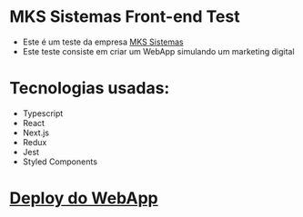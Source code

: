 # MKS Sistemas Front-end Test

- Este é um teste da empresa <a href="https://mkssistemas.com/pt">MKS Sistemas</a>
- Este teste consiste em criar um WebApp simulando um marketing digital
# Tecnologias usadas: 
- Typescript
- React
- Next.js
- Redux
- Jest
- Styled Components

# <a href="https://mks-sistemas-frontend-test-joaob1.vercel.app/">Deploy do WebApp</a>
